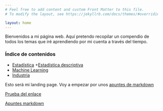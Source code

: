 ```yaml
---
# Feel free to add content and custom Front Matter to this file.
# To modify the layout, see https://jekyllrb.com/docs/themes/#overriding-theme-defaults

layout: home
---
```

Bienvenidos a mi página web. Aquí pretendo recopilar un compendio de todos los temas que iré aprendiendo por mi cuenta a través del tiempo.

### Índice de contenidos

+ [Estadística](industria.md)
    +[Estadística descriptiva](/estadistica/estadistica-descriptiva.md)
+ [Machine Learning](machine_learning.md)
+ [Industria](industria.md)

Esto será mi landing page. Voy a empezar por unos [apuntes de markdown](/markdown.md)

[Prueba del enlace](industria.md)

[Apuntes markdown](/markdown.md)